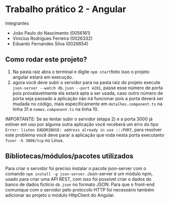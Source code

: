 # Trabalho prático 2 - Angular

Integrantes
- João Paulo do Nascimento (0056161)
- Vinícius Rodrigues Ferreira (0026332)
- Eduardo Fernandes Silva (0026654)

## Como rodar este projeto?

1. Na pasta raiz abra o terminal e digite `npm start`feito isso o projeto angular estará em execução.
2. agora você deve subir o servidor para na pasta raiz do projeto execute `json-server --watch db.json --port 4201`, passe esse número de porta pois provalavelmente ela estará apta a ser usada, caso outro número de porta seja passado a aplicação não irá funcionar pois a porta deverá ser mudada no código, mais especificamente em `detalhes.component.ts` na linha 31 e `nomes.component.ts` na linha 10.

IMPORTANTE: Se ao tentar subir o servidor (etapa 2) e a porta 3000 já estiver em uso por alguma outra aplicação você receberá um erro do tipo `Error: listen EADDRINUSE: address already in use :::PORT`, para resolver este problema você deve parar a aplicação que roda nesta porta executanto `fuser -k 3000/tcp` no Linux.


## Bibliotecas/módulos/pacotes utilizados
Para criar o servidor foi preciso instalar o pacote json-server com o comando `npm install -g json-server`. Json-server é um módulo npm, usado para criar uma API REST, com isso foi possível criar o dados do banco de dados fictício `db.json` no formato JSON.
Para que o front-end comunique com o servidor pelo protocolo HTTP foi necessário também adicionar ao projeto o módulo HttpClient do Angular.
